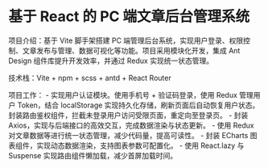 # 基于 React 的 PC 端文章后台管理系统

项目介绍：基于 Vite 脚手架搭建 PC 端管理后台系统，实现用户登录、权限控制、文章发布与管理、数据可视化等功能。项目采用模块化开发，集成 Ant Design 组件库提升开发效率，并通过 Redux 实现统一状态管理。

技术栈：Vite + npm + scss + antd + React Router

项目工作：
    - 实现用户认证模块。使用手机号 + 验证码登录，使用 Redux 管理用户 Token，结合 localStorage 实现持久化存储，刷新页面后自动恢复用户状态。封装路由鉴权组件，拦截未登录用户访问受限页面，重定向至登录页。
    - 封装 Axios，实现与后端接口的高效交互，完成数据渲染与状态更新。
    - 使用 Redux 对文章数据等进行统一状态管理，减少代码量，提高可读性。
    - 封装 ECharts 图表组件，实现动态数据渲染，支持图表参数可配置化。
    - 使用 React.lazy 与 Suspense 实现路由组件懒加载，减少首屏加载时间。